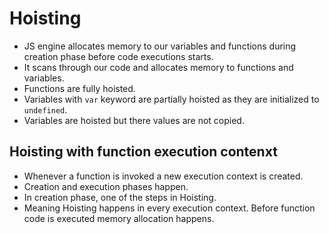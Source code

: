 # Hoisting

- JS engine allocates memory to our variables and functions during creation phase before code executions starts.
- It scans through our code and allocates memory to functions and variables.
- Functions are fully hoisted.
- Variables with `var` keyword are partially hoisted as they are initialized to `undefined`.
- Variables are hoisted but there values are not copied.

## Hoisting with function execution contenxt

- Whenever a function is invoked a new execution context is created.
- Creation and execution phases happen.
- In creation phase, one of the steps in Hoisting.
- Meaning Hoisting happens in every execution context. Before function code is executed memory allocation happens.
